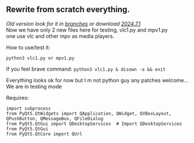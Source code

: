 ## Rewrite from scratch everything.<br>
*Old version look for it in [branches](https://github.com/rizitis/orthodox_web-media/branches) or download [2024.7.1](https://github.com/rizitis/orthodox_web-media/releases)*<br>
Now we have only 2 new files here for testing, vlc1.py and mpv1.py <br> one use vlc and other mpv as media players.  
 <p>
 
 How to use/test it:
 ```
 python3 vlc1.py or mpv1.py
 ```
 
 If you feel brave command: `python3 vlc1.py & disown -a && exit`
 
<p>Everything looks ok for now but I m not python guy any patches welcome... 
 We are in testing mode
 
 
 
 
 
 
 
 
 
 
 
 Requires:<br>
 
 


```import sys
import subprocess
from PyQt5.QtWidgets import QApplication, QWidget, QVBoxLayout, QPushButton, QMessageBox, QFileDialog
from PyQt5.QtGui import QDesktopServices  # Import QDesktopServices from PyQt5.QtGui
from PyQt5.QtCore import QUrl
